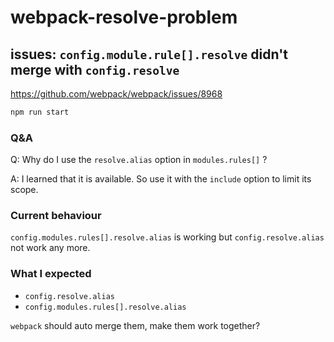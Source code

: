 # webpack-resolve-problem

## issues: `config.module.rule[].resolve` didn't merge with `config.resolve`

<https://github.com/webpack/webpack/issues/8968>

```bash
npm run start
```

### Q&A

Q: Why do I use the `resolve.alias` option in `modules.rules[]` ?

A: I learned that it is available. So use it with the `include` option to limit its scope.

### Current behaviour

`config.modules.rules[].resolve.alias` is working but `config.resolve.alias` not work any more.

### What I expected

- `config.resolve.alias`
- `config.modules.rules[].resolve.alias`

`webpack` should auto merge them, make them work together?
